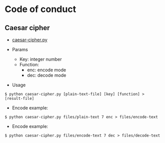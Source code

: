 # Code of conduct

## Caesar cipher

* [caesar-cipher.py](https://github.com/crysthofferattier/study/blob/master/security/criptografy/criptografia-0x65/code/caesar-cipher.py)

* Params
	- Key: integer number
	- Function:
		- enc: encode mode
		- dec: decode mode

* Usage
```
$ python caesar-cipher.py [plain-text-file] [key] [function] > [result-file]
```

* Encode example:
```
$ python caesar-cipher.py files/plain-text 7 enc > files/encode-text
```

* Encode example:
```
$ python caesar-cipher.py files/encode-text 7 dec > files/decode-text
```